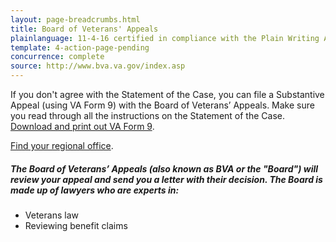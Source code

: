 ```yaml
---
layout: page-breadcrumbs.html
title: Board of Veterans' Appeals
plainlanguage: 11-4-16 certified in compliance with the Plain Writing Act
template: 4-action-page-pending
concurrence: complete
source: http://www.bva.va.gov/index.asp
---
```


If you don't agree with the Statement of the Case, you can file	a	Substantive Appeal (using VA Form 9) with the Board	of Veterans’ Appeals. Make sure you read through all the instructions on the Statement of the Case. [Download and print out VA Form 9](http://www.va.gov/vaforms/va/pdf/VA9.pdf). 

[Find your regional office](http://www.benefits.va.gov/benefits/offices.asp).


<div class="feature" markdown="0">

##### The Board of Veterans’ Appeals (also known as BVA or the "Board") will review your appeal and send you a letter with their decision. The Board is made up of lawyers who are experts in:
  - Veterans law
  - Reviewing benefit claims
</div>
